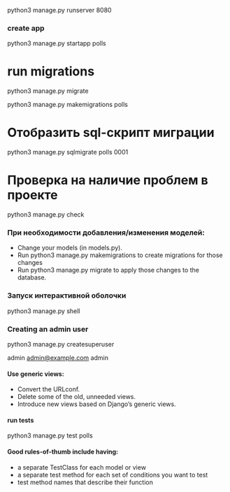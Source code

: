python3 manage.py runserver 8080

### create app
python3 manage.py startapp polls

# run migrations
python3 manage.py migrate

python3 manage.py makemigrations polls

# Отобразить sql-скрипт миграции
python3 manage.py sqlmigrate polls 0001

# Проверка на наличие проблем в проекте
python3 manage.py check

### При необходимости добавления/изменения моделей:
- Change your models (in models.py).
- Run python3 manage.py makemigrations to create migrations for those changes
- Run python3 manage.py migrate to apply those changes to the database.

### Запуск интерактивной оболочки
python3 manage.py shell

### Creating an admin user
python3 manage.py createsuperuser

admin admin@example.com admin

#### Use generic views:
- Convert the URLconf.
- Delete some of the old, unneeded views.
- Introduce new views based on Django’s generic views.

#### run tests
python3 manage.py test polls


#### Good rules-of-thumb include having:
- a separate TestClass for each model or view
- a separate test method for each set of conditions you want to test
- test method names that describe their function